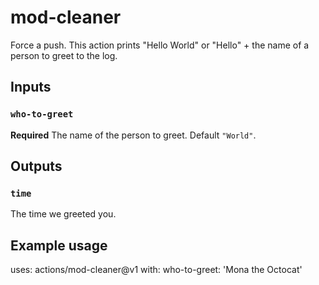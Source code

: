# mod-cleaner

Force a push.
This action prints "Hello World" or "Hello" + the name of a person to greet to the log.

## Inputs

### `who-to-greet`

**Required** The name of the person to greet. Default `"World"`.

## Outputs

### `time`

The time we greeted you.

## Example usage

uses: actions/mod-cleaner@v1
with:
  who-to-greet: 'Mona the Octocat'
